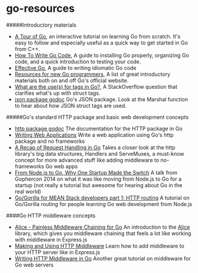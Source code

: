 go-resources
============
#####Introductory materials
* [A Tour of Go](http://tour.golang.org), an interactive tutorial on learning Go from scratch. It's easy to follow and especially useful as a quick way to get started in Go from C++.
* [How To Write Go Code](https://golang.org/doc/code.html), A guide to installing Go properly, organizing Go code, and a quick introduction to testing your code.
* [Effective Go](https://golang.org/doc/effective_go.html), A guide to writing idiomatic Go code
* [Resources for new Go programmers](http://dave.cheney.net/resources-for-new-go-programmers), A list of great introductory materials both on and off Go's official website.
* [What are the use(s) for tags in Go?](http://stackoverflow.com/questions/10858787/what-are-the-uses-for-tags-in-go), A StackOverflow question that clarifies what's up with struct tags.
* [json package godoc](http://golang.org/pkg/encoding/json/) Go's JSON package.  Look at the Marshal function to hear about how JSON struct tags are used.

#####Go's standard HTTP package and basic web development concepts
* [http package godoc](http://golang.org/pkg/net/http/) The documentation for the HTTP package in Go
* [Writing Web Applications](https://golang.org/doc/articles/wiki/) Write a web application using Go's http package and no frameworks
* [A Recap of Request Handling in Go](http://www.alexedwards.net/blog/a-recap-of-request-handling) Takes a closer look at the http library's big data structures, Handlers and ServeMuxes, a must-know concept for more advanced stuff like adding middleware to no-frameworks Go web apps
* [From Node.js to Go, Why One Startup Made the Switch](http://thenewstack.io/from-node-js-to-go-why-one-startup-made-the-switch/) A talk from Gophercon 2014 on what it was like moving from Node.js to Go for a startup (not really a tutorial but awesome for hearing about Go in the real world)
* [Go/Gorilla for MEAN Stack developers part 1: HTTP routing](http://csfortheslothful.blogspot.com/2015/01/gogorilla-for-mean-stack-developers.html) A tutorial on Go/Gorilla routing for people learning Go web development from Node.js

####Go HTTP middleware concepts
* [Alice - Painless Middleware Chaining for Go](https://justinas.org/alice-painless-middleware-chaining-for-go/) An introduction to the [Alice](https://github.com/justinas/alice) library, which gives you middleware chaining that feels a lot like working with middleware in Express.js
* [Making and Using HTTP Middleware](http://www.alexedwards.net/blog/making-and-using-middleware) Learn how to add middleware to your HTTP server like in Express.js
* [Writing HTTP Middleware in Go](https://justinas.org/writing-http-middleware-in-go/) Another great tutorial on middleware for Go web servers
